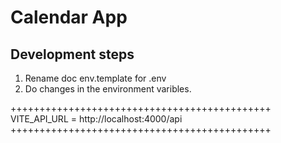 

# Calendar App



## Development steps

1. Rename doc env.template for .env
2. Do changes in the environment varibles.

+++++++++++++++++++++++++++++++++++++++++++++
VITE_API_URL = http://localhost:4000/api
+++++++++++++++++++++++++++++++++++++++++++++
